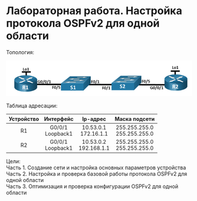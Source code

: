 # Лабораторная работа. Настройка протокола OSPFv2 для одной области

Топология:

![Топлогия](scrn/Топология.png)

Таблица адресации:

|Устройство|Интерфейс|Ip-адрес|Маска подсети|
|:--------:|:---------:|:---------:|:---------:|
|R1| G0/0/1<br/>Loopback1|10.53.0.1<br/>172.16.1.1|255.255.255.0<br/>255.255.255.0|
|R2|G0/0/1<br/>Loopback1|10.53.0.2<br/>192.168.1.1|255.255.255.0<br/>255.255.255.0|

Цели:<br>
 Часть 1. Создание сети и настройка основных параметров устройства<br/>
 Часть 2. Настройка и проверка базовой работы протокола  OSPFv2 для одной области<br/>
 Часть 3. Оптимизация и проверка конфигурации OSPFv2 для одной области

